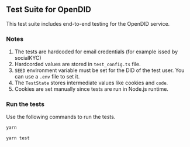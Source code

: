 ## Test Suite for OpenDID

This test suite includes end-to-end testing for the OpenDID service.


### Notes
1. The tests are hardcoded for email credentials (for example issed by socialKYC)
2. Hardcorded values are stored in `test_config.ts` file.
3. `SEED` environment variable must be set for the DID of the test user. You can use a `.env` file to set it.
4. The `TestState` stores intermediate values like cookies and `code`.
5. Cookies are set manually since tests are run in Node.js runtime.

### Run the tests
Use the following commands to run the tests.
```bash
yarn
```

```bash
yarn test
```
